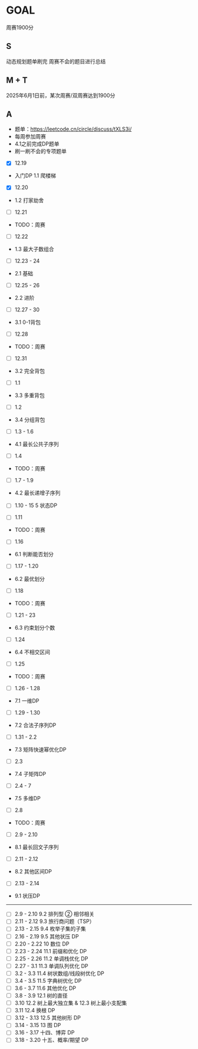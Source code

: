 # GOAL
周赛1900分

## S
动态规划题单刷完
周赛不会的题目进行总结

## M + T
2025年6月1日前，某次周赛/双周赛达到1900分

## A
- 题单：https://leetcode.cn/circle/discuss/tXLS3i/
- 每周参加周赛
- 4.1之前完成DP题单
- 刷一刷不会的专项题单

- [X] 12.19 
- 入门DP 1.1 爬楼梯

- [X] 12.20 
- 1.2 打家劫舍

- [ ] 12.21 
- TODO：周赛

- [ ] 12.22
- 1.3 最大子数组合

- [ ] 12.23 - 24 
- 2.1 基础

- [ ] 12.25 - 26
- 2.2 进阶

- [ ] 12.27 - 30 
- 3.1 0-1背包

- [ ] 12.28 
- TODO：周赛

- [ ] 12.31 
- 3.2 完全背包

- [ ] 1.1 
- 3.3 多重背包

- [ ] 1.2 
- 3.4 分组背包

- [ ] 1.3 - 1.6
- 4.1 最长公共子序列

- [ ] 1.4 
- TODO：周赛

- [ ] 1.7 - 1.9 
- 4.2 最长递增子序列

- [ ] 1.10 - 15
5 状态DP

- [ ] 1.11 
- TODO：周赛

- [ ] 1.16 
- 6.1 判断能否划分

- [ ] 1.17 - 1.20
- 6.2 最优划分

- [ ] 1.18 
- TODO：周赛

- [ ] 1.21 - 23
- 6.3 约束划分个数

- [ ] 1.24 
- 6.4 不相交区间

- [ ] 1.25
- TODO：周赛

- [ ] 1.26 - 1.28 
- 7.1 一维DP

- [ ] 1.29 - 1.30 
- 7.2 合法子序列DP

- [ ] 1.31 - 2.2 
- 7.3 矩阵快速幂优化DP

- [ ] 2.3
- 7.4 子矩阵DP

- [ ] 2.4 - 7 
- 7.5 多维DP

- [ ] 2.8
- TODO：周赛

- [ ] 2.9 - 2.10
- 8.1 最长回文子序列

- [ ] 2.11 - 2.12
- 8.2 其他区间DP

- [ ] 2.13 - 2.14
- 9.1 状压DP

--------------------------------------------
- [ ] 2.9 - 2.10 9.2 排列型 ② 相邻相关
- [ ] 2.11 - 2.12 9.3 旅行商问题（TSP）
- [ ] 2.13 - 2.15 9.4 枚举子集的子集
- [ ] 2.16 - 2.19 9.5 其他状压 DP
- [ ] 2.20 - 2.22 10 数位 DP
- [ ] 2.23 - 2.24 11.1 前缀和优化 DP
- [ ] 2.25 - 2.26 11.2 单调栈优化 DP
- [ ] 2.27 - 3.1 11.3 单调队列优化 DP
- [ ] 3.2 - 3.3 11.4 树状数组/线段树优化 DP
- [ ] 3.4 - 3.5 11.5 字典树优化 DP
- [ ] 3.6 - 3.7 11.6 其他优化 DP
- [ ] 3.8 - 3.9 12.1 树的直径
- [ ] 3.10 12.2 树上最大独立集 & 12.3 树上最小支配集
- [ ] 3.11 12.4 换根 DP
- [ ] 3.12 - 3.13 12.5 其他树形 DP
- [ ] 3.14 - 3.15 13 图 DP
- [ ] 3.16 - 3.17
十四、博弈 DP
- [ ] 3.18 - 3.20
十五、概率/期望 DP